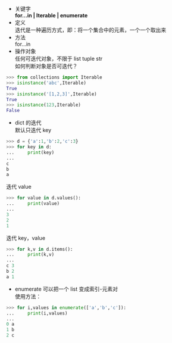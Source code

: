 - 关键字  
**for...in | Iterable | enumerate**
- 定义  
迭代是一种遍历方式，即：将一个集合中的元素，一个一个取出来
- 方法   
for...in
- 操作对象  
任何可迭代对象，不限于 list tuple str  
如何判断对象是否可迭代？  
```python
>>> from collections import Iterable
>>> isinstance('abc',Iterable)
True
>>> isinstance('[1,2,3]',Iterable)
True
>>> isinstance(123,Iterable)
False
```
- dict 的迭代  
默认只迭代 key  
```python
>>> d = {'a':1,'b':2,'c':3}
>>> for key in d:
...     print(key)
...
c
b
a
```
迭代 value  
```python
>>> for value in d.values():
...     print(value)
...
3
2
1
```
迭代 key，value  
```python
>>> for k,v in d.items():
...     print(k,v)
...
c 3
b 2
a 1
```
- enumerate
可以把一个 list 变成索引-元素对  
使用方法：
```python
>>> for i,values in enumerate(['a','b','c']):
...     print(i,values)
...
0 a
1 b
2 c
```